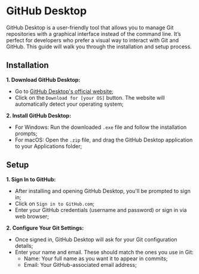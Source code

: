 # GitHub Desktop

GitHub Desktop is a user-friendly tool that allows you to manage Git repositories with a graphical interface instead of the command line. It’s perfect for developers who prefer a visual way to interact with Git and GitHub. This guide will walk you through the installation and setup process.

## Installation

**1. Download GitHub Desktop:**

- Go to [GitHub Desktop's official website](https://github.com/apps/desktop);
- Click on the `Download for [your OS]` button. The website will automatically detect your operating system;

**2. Install GitHub Desktop:**

- For Windows: Run the downloaded `.exe` file and follow the installation prompts;
- For macOS: Open the `.zip` file, and drag the GitHub Desktop application to your Applications folder;

## Setup

**1. Sign In to GitHub:**

- After installing and opening GitHub Desktop, you'll be prompted to sign in;
- Click on `Sign in to GitHub.com`;
- Enter your GitHub credentials (username and password) or sign in via web browser;

**2. Configure Your Git Settings:**

- Once signed in, GitHub Desktop will ask for your Git configuration details;
- Enter your name and email. These should match the ones you use in Git:
  - Name: Your full name as you want it to appear in commits;
  - Email: Your GitHub-associated email address;
